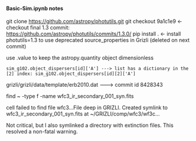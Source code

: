 #### Basic-Sim.ipynb notes

git clone https://github.com/astropy/photutils.git
git checkout 9a1c1e9 <- checkout final 1.3 commit: https://github.com/astropy/photutils/commits/1.3.0/
pip install . <- install photutils=1.3 to use deprecated source_properties in Grizli (deleted on next commit)

use .value to keep the astropy.quantity object dimensionless

`sim_g102.object_dispersers[id]['A'] ---> list has a dictionary in the [2] index: sim_g102.object_dispersers[id][2]['A']`

grizli/grizli/data/template/erb2010.dat ---> commit id 8428343

find ~ -type f -name wfc3_ir_secondary_001_syn.fits

cell failed to find file wfc3...File deep in GRIZLI. Created symlink to wfc3_ir_secondary_001_syn.fits at ~/GRIZLI/comp/wfc3/wf3c...

Not critical, but I also symlinked a directory with extinction files. This resolved a non-fatal warning.